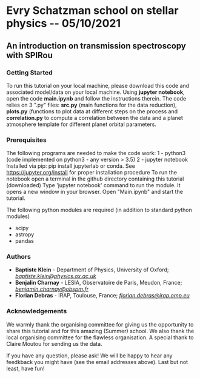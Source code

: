 # Evry Schatzman school on stellar physics -- 05/10/2021
## An introduction on transmission spectroscopy with SPIRou


###  Getting Started

To run this tutorial on your local machine, please download this code and associated model/data on your local machine. Using **jupyter notebook**, open the code **main.ipynb** and follow the instructions therein. The code relies on 3 ".py" files: **src.py** (main functions for the data reduction), **plots.py** (functions to plot data at different steps on the process and **correlation.py** to compute a correlation between the data and a planet atmosphere template for different planet orbital parameters.



### Prerequisites

The following programs are needed to make the code work:
1 - python3 (code implemented on python3 - any version > 3.5)
2 - jupyter notebook 
    Installed via pip: pip install jupyterlab
    or conda. See https://jupyter.org/install for proper installation procedure
    To run the notebook open a terminal in the github directory containing this tutorial (downloaded)
    Type 'jupyter notebook' command to run the module. It opens a new window in your browser.
    Open "Main.ipynb" and start the tutorial.
    
The following python modules are required (in addition to standard python modules)
  - scipy
  - astropy
  - pandas




### Authors

* **Baptiste Klein** - Department of Physics, University of Oxford; *baptiste.klein@physics.ox.ac.uk*
* **Benjalin Charnay** - LESIA, Observatoire de Paris, Meudon, France; *benjamin.charnay@obspm.fr*
* **Florian Debras** - IRAP, Toulouse, France; *florian.debras@irap.omp.eu*



### Acknowledgements
We warmly thank the organising committee for giving us the opportunity to share this tutorial and for this amazing (Summer) school.
We also thank the local organising committee for the flawless organisation.
A special thank to Claire Moutou for sending us the data.

If you have any question, please ask! We will be happy to hear any feedkback you might have (see the email addresses above). Last but not least, have fun!

